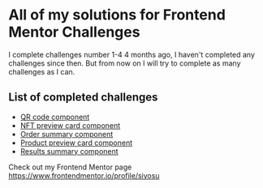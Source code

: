 
# All of my solutions for Frontend Mentor Challenges

I complete challenges number 1-4 4 months ago, I haven't completed any challenges since then. But from now on I will try to complete as many challenges as I can.

## List of completed challenges

- [QR code component](./1.%20qr-code-component-main/)
- [NFT preview card component](./2.%20nft-preview-card-component-main/)
- [Order summary component](./3.%20order-summary-component-main/)
- [Product preview card component](./4.%20product-preview-card-component-main/)
- [Results summary component](./5.%20results-summary-component-main/)

Check out my Frontend Mentor page https://www.frontendmentor.io/profile/siyosu